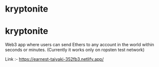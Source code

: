 ﻿# kryptonite
# kryptonite

Web3 app where users can send Ethers to any account in the world within seconds or minutes. (Currently it works only on ropsten test network)

Link :- https://earnest-taiyaki-352fb3.netlify.app/

